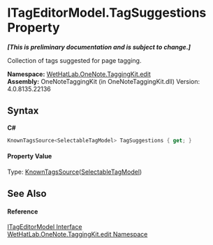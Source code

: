 # ITagEditorModel.TagSuggestions Property 
 _**\[This is preliminary documentation and is subject to change.\]**_

Collection of tags suggested for page tagging.

**Namespace:**&nbsp;<a href="60ca3730-00cd-fce3-4009-523f3952fd9e.md">WetHatLab.OneNote.TaggingKit.edit</a><br />**Assembly:**&nbsp;OneNoteTaggingKit (in OneNoteTaggingKit.dll) Version: 4.0.8135.22136

## Syntax

**C#**<br />
``` C#
KnownTagsSource<SelectableTagModel> TagSuggestions { get; }
```


#### Property Value
Type: <a href="7c678dfb-4ca2-101b-c95b-887a6d49afd4.md">KnownTagsSource</a>(<a href="760841c9-4ced-ee7a-9a73-f1ba063f47e7.md">SelectableTagModel</a>)

## See Also


#### Reference
<a href="924af36a-d57e-8d4c-94fe-efae9c665a90.md">ITagEditorModel Interface</a><br /><a href="60ca3730-00cd-fce3-4009-523f3952fd9e.md">WetHatLab.OneNote.TaggingKit.edit Namespace</a><br />